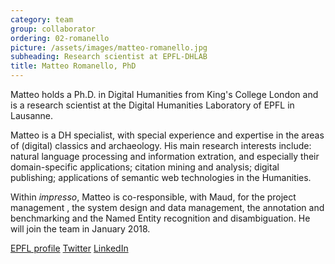 ```yaml
---
category: team
group: collaborator
ordering: 02-romanello
picture: /assets/images/matteo-romanello.jpg
subheading: Research scientist at EPFL-DHLAB
title: Matteo Romanello, PhD
---
```


Matteo holds a Ph.D. in Digital Humanities from King's College London and is a research scientist at the Digital Humanities Laboratory of EPFL in Lausanne.

Matteo is a DH specialist, with special experience and expertise in the areas of (digital) classics and archaeology. His main research interests include: natural language processing and information extration, and especially their domain-specific applications; citation mining and analysis; digital publishing; applications of semantic web technologies in the Humanities.

Within *impresso*, Matteo is co-responsible, with Maud, for the project management , the system design and data management, the annotation and benchmarking and the Named Entity recognition and disambiguation. He will join the team in January 2018.

[EPFL profile](https://people.epfl.ch/matteo.romanello?lang=en) [Twitter](https://twitter.com/mr56k?lang=en) [LinkedIn](https://uk.linkedin.com/in/matteoromanello)
